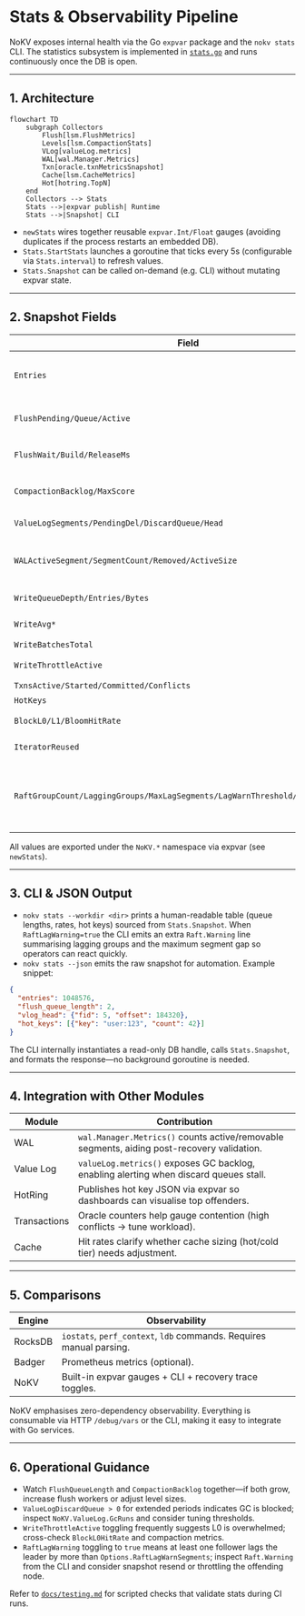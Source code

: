 # Stats & Observability Pipeline

NoKV exposes internal health via the Go `expvar` package and the `nokv stats` CLI. The statistics subsystem is implemented in [`stats.go`](../stats.go) and runs continuously once the DB is open.

---

## 1. Architecture

```mermaid
flowchart TD
    subgraph Collectors
        Flush[lsm.FlushMetrics]
        Levels[lsm.CompactionStats]
        VLog[valueLog.metrics]
        WAL[wal.Manager.Metrics]
        Txn[oracle.txnMetricsSnapshot]
        Cache[lsm.CacheMetrics]
        Hot[hotring.TopN]
    end
    Collectors --> Stats
    Stats -->|expvar publish| Runtime
    Stats -->|Snapshot| CLI
```

* `newStats` wires together reusable `expvar.Int/Float` gauges (avoiding duplicates if the process restarts an embedded DB).
* `Stats.StartStats` launches a goroutine that ticks every 5s (configurable via `Stats.interval`) to refresh values.
* `Stats.Snapshot` can be called on-demand (e.g. CLI) without mutating expvar state.

---

## 2. Snapshot Fields

| Field | Source | Description |
| --- | --- | --- |
| `Entries` | `lsm.EntryCount()` | Total MVCC entries (L0-Ln + memtables). Mirrors `Stats.EntryNum` for backwards compat. |
| `FlushPending/Queue/Active` | `lsm.FlushMetrics()` | Pending immutables, queue length, workers currently building SSTs. |
| `FlushWait/Build/ReleaseMs` | Derived from `WaitNs/BuildNs/ReleaseNs` averages | End-to-end latency of flush pipeline stages. |
| `CompactionBacklog/MaxScore` | `lsm.CompactionStats()` | How many level files await compaction and the hottest score. |
| `ValueLogSegments/PendingDel/DiscardQueue/Head` | `valueLog.metrics()` | Tracks vlog utilisation and GC backlog. |
| `WALActiveSegment/SegmentCount/Removed/ActiveSize` | `wal.Manager.Metrics()` | Observes WAL rotation cadence and current segment byte usage (pairs with raft lag metrics). |
| `WriteQueueDepth/Entries/Bytes` | `writeMetrics.snapshot()` | Size of the asynchronous write queue. |
| `WriteAvg*` | `writeMetrics` averages | Request wait times, vlog latency, apply latency. |
| `WriteBatchesTotal` | `writeMetrics` | Lifetime batches processed. |
| `WriteThrottleActive` | `db.blockWrites` | Indicates when writes are being throttled. |
| `TxnsActive/Started/Committed/Conflicts` | `oracle.txnMetricsSnapshot()` | MVCC activity counters. |
| `HotKeys` | `hotring.TopN()` | Top-K hot key counts. |
| `BlockL0/L1/BloomHitRate` | `lsm.CacheMetrics()` | Block and bloom cache hit ratios. |
| `IteratorReused` | `iteratorPool.reused()` | Frequency of iterator pooling hits. |
| `RaftGroupCount/LaggingGroups/MaxLagSegments/LagWarnThreshold/RaftLagWarning` | `manifest.RaftPointerSnapshot()` | Tracks follower backlogs; `LagWarnThreshold` comes from `Options.RaftLagWarnSegments`, and `RaftLagWarning` toggles when any group exceeds it. |

All values are exported under the `NoKV.*` namespace via expvar (see `newStats`).

---

## 3. CLI & JSON Output

* `nokv stats --workdir <dir>` prints a human-readable table (queue lengths, rates, hot keys) sourced from `Stats.Snapshot`. When `RaftLagWarning=true` the CLI emits an extra `Raft.Warning` line summarising lagging groups and the maximum segment gap so operators can react quickly.
* `nokv stats --json` emits the raw snapshot for automation. Example snippet:

```json
{
  "entries": 1048576,
  "flush_queue_length": 2,
  "vlog_head": {"fid": 5, "offset": 184320},
  "hot_keys": [{"key": "user:123", "count": 42}]
}
```

The CLI internally instantiates a read-only DB handle, calls `Stats.Snapshot`, and formats the response—no background goroutine is needed.

---

## 4. Integration with Other Modules

| Module | Contribution |
| --- | --- |
| WAL | `wal.Manager.Metrics()` counts active/removable segments, aiding post-recovery validation. |
| Value Log | `valueLog.metrics()` exposes GC backlog, enabling alerting when discard queues stall. |
| HotRing | Publishes hot key JSON via expvar so dashboards can visualise top offenders. |
| Transactions | Oracle counters help gauge contention (high conflicts → tune workload). |
| Cache | Hit rates clarify whether cache sizing (hot/cold tier) needs adjustment. |

---

## 5. Comparisons

| Engine | Observability |
| --- | --- |
| RocksDB | `iostats`, `perf_context`, `ldb` commands. Requires manual parsing. |
| Badger | Prometheus metrics (optional). |
| NoKV | Built-in expvar gauges + CLI + recovery trace toggles. |

NoKV emphasises zero-dependency observability. Everything is consumable via HTTP `/debug/vars` or the CLI, making it easy to integrate with Go services.

---

## 6. Operational Guidance

* Watch `FlushQueueLength` and `CompactionBacklog` together—if both grow, increase flush workers or adjust level sizes.
* `ValueLogDiscardQueue > 0` for extended periods indicates GC is blocked; inspect `NoKV.ValueLog.GcRuns` and consider tuning thresholds.
* `WriteThrottleActive` toggling frequently suggests L0 is overwhelmed; cross-check `BlockL0HitRate` and compaction metrics.
* `RaftLagWarning` toggling to `true` means at least one follower lags the leader by more than `Options.RaftLagWarnSegments`; inspect `Raft.Warning` from the CLI and consider snapshot resend or throttling the offending node.

Refer to [`docs/testing.md`](testing.md#4-observability-in-tests) for scripted checks that validate stats during CI runs.
